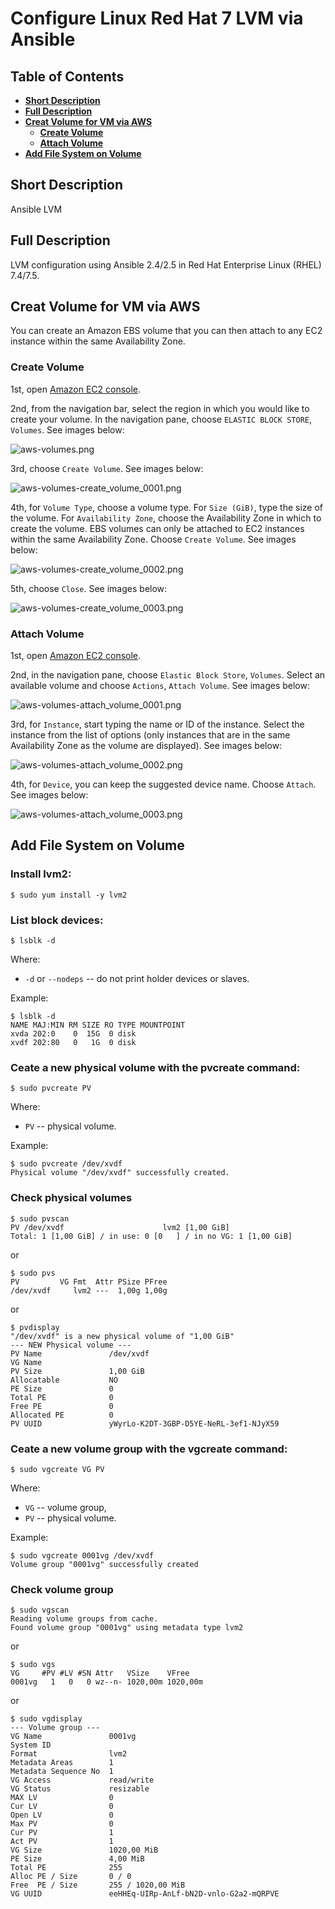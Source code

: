# Configure Linux Red Hat 7 LVM via Ansible

## Table of Contents
* **[Short Description](#short-description)**
* **[Full Description](#full-description)**
* **[Creat Volume for VM via AWS](#creat-volume-for-vm-via-aws)**
  * **[Create Volume](#create-volume)**
  * **[Attach Volume](#attach-volume)**
* **[Add File System on Volume](#add-file-system-on-volume)**

## Short Description
Ansible LVM

## Full Description
LVM configuration using Ansible 2.4/2.5 in Red Hat Enterprise Linux (RHEL) 7.4/7.5.

## Creat Volume for VM via AWS
You can create an Amazon EBS volume that you can then attach to any EC2 instance within the same Availability Zone.
### Create Volume
1st, open [Amazon EC2 console](https://console.aws.amazon.com/ec2/).

2nd, from the navigation bar, select the region in which you would like to create your volume. In the navigation pane, choose `ELASTIC BLOCK STORE`, `Volumes`. See images below:

![aws-volumes.png](img/aws-volumes.png "AWS Volumes")

3rd, choose `Create Volume`. See images below:

![aws-volumes-create_volume_0001.png](img/aws-volumes-create_volume_0001.png "AWS Volumes --> Create Volume")

4th, for `Volume Type`, choose a volume type. For `Size (GiB)`, type the size of the volume. For `Availability Zone`, choose the Availability Zone in which to create the volume. EBS volumes can only be attached to EC2 instances within the same Availability Zone. Choose `Create Volume`. See images below:

![aws-volumes-create_volume_0002.png](img/aws-volumes-create_volume_0002.png "AWS Volumes --> Create Volume --> Create Volume")

5th, choose `Close`. See images below:

![aws-volumes-create_volume_0003.png](img/aws-volumes-create_volume_0003.png "AWS Volumes --> Create Volume --> Create Volume --> Close")

### Attach Volume
1st, open [Amazon EC2 console](https://console.aws.amazon.com/ec2/).

2nd, in the navigation pane, choose `Elastic Block Store`, `Volumes`. Select an available volume and choose `Actions`, `Attach Volume`. See images below:

![aws-volumes-attach_volume_0001.png](img/aws-volumes-attach_volume_0001.png "AWS Volumes --> Actions --> Attach Volume")

3rd, for `Instance`, start typing the name or ID of the instance. Select the instance from the list of options (only instances that are in the same Availability Zone as the volume are displayed). See images below:

![aws-volumes-attach_volume_0002.png](img/aws-volumes-attach_volume_0002.png "AWS Volumes --> Actions --> Attach Volume --> Instance")

4th, for `Device`, you can keep the suggested device name. Choose `Attach`. See images below:

![aws-volumes-attach_volume_0003.png](img/aws-volumes-attach_volume_0003.png "AWS Volumes --> Actions --> Attach Volume --> Attach")

## Add File System on Volume
### Install lvm2:
```
$ sudo yum install -y lvm2
```
### List block devices:
```
$ lsblk -d
```
Where:
* `-d` or `--nodeps` -- do not print holder devices or slaves.

Example:
```
$ lsblk -d
NAME MAJ:MIN RM SIZE RO TYPE MOUNTPOINT
xvda 202:0    0  15G  0 disk
xvdf 202:80   0   1G  0 disk
```
### Ceate a new physical volume with the pvcreate command:
```
$ sudo pvcreate PV
```
Where:
* `PV` -- physical volume.

Example:
```
$ sudo pvcreate /dev/xvdf
Physical volume "/dev/xvdf" successfully created.
```
### Check physical volumes
```
$ sudo pvscan
PV /dev/xvdf                      lvm2 [1,00 GiB]
Total: 1 [1,00 GiB] / in use: 0 [0   ] / in no VG: 1 [1,00 GiB]
```
or
```
$ sudo pvs
PV         VG Fmt  Attr PSize PFree
/dev/xvdf     lvm2 ---  1,00g 1,00g
```
or
```
$ pvdisplay
"/dev/xvdf" is a new physical volume of "1,00 GiB"
--- NEW Physical volume ---
PV Name               /dev/xvdf
VG Name
PV Size               1,00 GiB
Allocatable           NO
PE Size               0
Total PE              0
Free PE               0
Allocated PE          0
PV UUID               yWyrLo-K2DT-3GBP-D5YE-NeRL-3ef1-NJyX59
```
### Ceate a new volume group with the vgcreate command:
```
$ sudo vgcreate VG PV
```
Where:
* `VG` -- volume group,
* `PV` -- physical volume.

Example:
```
$ sudo vgcreate 0001vg /dev/xvdf
Volume group "0001vg" successfully created
```
### Check volume group
```
$ sudo vgscan
Reading volume groups from cache.
Found volume group "0001vg" using metadata type lvm2
```
or
```
$ sudo vgs
VG     #PV #LV #SN Attr   VSize    VFree
0001vg   1   0   0 wz--n- 1020,00m 1020,00m
```
or
```
$ sudo vgdisplay
--- Volume group ---
VG Name               0001vg
System ID
Format                lvm2
Metadata Areas        1
Metadata Sequence No  1
VG Access             read/write
VG Status             resizable
MAX LV                0
Cur LV                0
Open LV               0
Max PV                0
Cur PV                1
Act PV                1
VG Size               1020,00 MiB
PE Size               4,00 MiB
Total PE              255
Alloc PE / Size       0 / 0
Free  PE / Size       255 / 1020,00 MiB
VG UUID               eeHHEq-UIRp-AnLf-bN2D-vnlo-G2a2-mQRPVE
```
